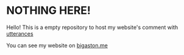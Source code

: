 # NOTHING HERE!
Hello!
This is a empty repository to host my website's comment with [utterances](https://utteranc.es/)

You can see my website on [bigaston.me](https://bigaston.me)
